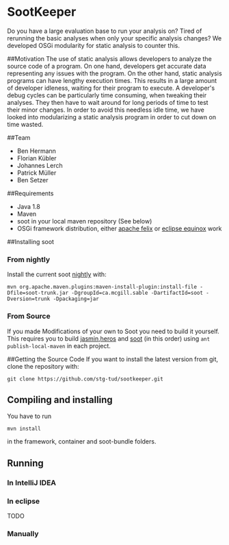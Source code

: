 # SootKeeper
Do you have a large evaluation base to run your analysis on? Tired of rerunning the basic analyses when only your specific analysis changes? We developed OSGi modularity for static analysis to counter this.

##Motivation
The use of static analysis allows developers to analyze the source code of a program. On one hand, developers get accurate data representing any issues with the program. On the other hand, static analysis programs can have lengthy execution times. This results in a large amount of developer idleness, waiting for their program to execute. A developer's debug cycles can be particularly time consuming, when tweaking their analyses. They then have to wait around for long periods of time to test their minor changes. In order to avoid this needless idle time, we have looked into modularizing a static analysis program in order to cut down on time wasted.

##Team
* Ben Hermann
* Florian Kübler
* Johannes Lerch
* Patrick Müller
* Ben Setzer

##Requirements
* Java 1.8
* Maven
* soot in your local maven repository (See below)
* OSGi framework distribution, either [apache felix](https://felix.apache.org/downloads.cgi) or [eclipse equinox](http://download.eclipse.org/equinox/) work

##Installing soot
### From nightly
Install the current soot [nightly](https://github.com/Sable/soot#how-do-i-obtain-the-nightly-builds) with:

    mvn org.apache.maven.plugins:maven-install-plugin:install-file -Dfile=soot-trunk.jar -DgroupId=ca.mcgill.sable -DartifactId=soot -Dversion=trunk -Dpackaging=jar


### From Source 
If you made Modifications of your own to Soot you need to build it yourself. 
This requires you to build [jasmin](https://github.com/Sable/jasmin),[heros](https://github.com/Sable/heros) and [soot](https://github.com/Sable/soot) (in this order) using 
`ant publish-local-maven` in each project.

##Getting the Source Code
If you want to install the latest version from git, clone the repository with:

    git clone https://github.com/stg-tud/sootkeeper.git

## Compiling and installing
You have to run

    mvn install    
in the framework, container and soot-bundle folders.

## Running 
### In IntelliJ IDEA

### In eclipse
TODO

### Manually


